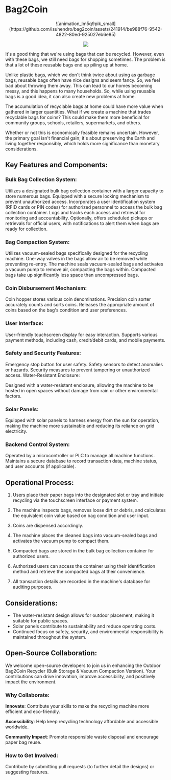 # Bag2Coin

<p align="center">
![animation_lm5q9pik_small](https://github.com/isuhendro/bag2coin/assets/241914/be988f76-9542-4822-80ed-925027eb6e85)
</p>

<p align="center">
  <img src="https://github.com/isuhendro/bag2coin/assets/241914/be988f76-9542-4822-80ed-925027eb6e85" />
</p>

It's a good thing that we're using bags that can be recycled. However, even with these bags, we still need bags for shopping sometimes. The problem is that a lot of these reusable bags end up piling up at home.

Unlike plastic bags, which we don't think twice about using as garbage bags, reusable bags often have nice designs and seem fancy. So, we feel bad about throwing them away. This can lead to our homes becoming messy, and this happens to many households. So, while using reusable bags is a good idea, it can also create new problems at home.

The accumulation of recyclable bags at home could have more value when gathered in larger quantities. What if we create a machine that trades recyclable bags for coins? This could make them more beneficial for community groups, schools, retailers, supermarkets, and others.

Whether or not this is economically feasible remains uncertain. However, the primary goal isn't financial gain; it's about preserving the Earth and living together responsibly, which holds more significance than monetary considerations.

## Key Features and Components:

### Bulk Bag Collection System:

Utilizes a designated bulk bag collection container with a larger capacity to store numerous bags.
Equipped with a secure locking mechanism to prevent unauthorized access.
Incorporates a user identification system (RFID cards or PIN codes) for authorized personnel to access the bulk bag collection container.
Logs and tracks each access and retrieval for monitoring and accountability.
Optionally, offers scheduled pickups or retrievals for official users, with notifications to alert them when bags are ready for collection.

### Bag Compaction System:

Utilizes vacuum-sealed bags specifically designed for the recycling machine.
One-way valves in the bags allow air to be removed while preventing re-entry.
The machine seals vacuum-sealed bags and activates a vacuum pump to remove air, compacting the bags within.
Compacted bags take up significantly less space than uncompressed bags.

### Coin Disbursement Mechanism:

Coin hopper stores various coin denominations.
Precision coin sorter accurately counts and sorts coins.
Releases the appropriate amount of coins based on the bag's condition and user preferences.

### User Interface:

User-friendly touchscreen display for easy interaction.
Supports various payment methods, including cash, credit/debit cards, and mobile payments.

### Safety and Security Features:

Emergency stop button for user safety.
Safety sensors to detect anomalies or hazards.
Security measures to prevent tampering or unauthorized access.
Water-Resistant Enclosure:

Designed with a water-resistant enclosure, allowing the machine to be hosted in open spaces without damage from rain or other environmental factors.

### Solar Panels:

Equipped with solar panels to harness energy from the sun for operation, making the machine more sustainable and reducing its reliance on grid electricity.

### Backend Control System:

Operated by a microcontroller or PLC to manage all machine functions.
Maintains a secure database to record transaction data, machine status, and user accounts (if applicable).

## Operational Process:

1. Users place their paper bags into the designated slot or tray and initiate recycling via the touchscreen interface or payment system.

2. The machine inspects bags, removes loose dirt or debris, and calculates the equivalent coin value based on bag condition and user input.

3. Coins are dispensed accordingly.

4. The machine places the cleaned bags into vacuum-sealed bags and activates the vacuum pump to compact them.

5. Compacted bags are stored in the bulk bag collection container for authorized users.

6. Authorized users can access the container using their identification method and retrieve the compacted bags at their convenience.

7. All transaction details are recorded in the machine's database for auditing purposes.

## Considerations:

- The water-resistant design allows for outdoor placement, making it suitable for public spaces.
- Solar panels contribute to sustainability and reduce operating costs.
- Continued focus on safety, security, and environmental responsibility is maintained throughout the system.

## Open-Source Collaboration:

We welcome open-source developers to join us in enhancing the Outdoor Bag2Coin Recycler (Bulk Storage & Vacuum Compaction Version). Your contributions can drive innovation, improve accessibility, and positively impact the environment.

### Why Collaborate:

**Innovate**: Contribute your skills to make the recycling machine more efficient and eco-friendly.

**Accessibility**: Help keep recycling technology affordable and accessible worldwide.

**Community Impact**: Promote responsible waste disposal and encourage paper bag reuse.

### How to Get Involved:

Contribute by submitting pull requests (to further detail the designs) or suggesting features.

